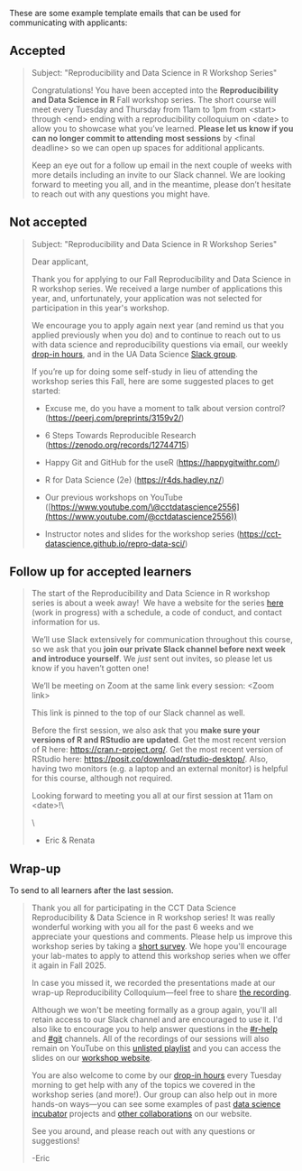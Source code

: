 These are some example template emails that can be used for communicating with applicants:

## Accepted

> Subject: "Reproducibility and Data Science in R Workshop Series"
>
> Congratulations!
> You have been accepted into the **Reproducibility and Data Science in R** Fall workshop series.
> The short course will meet every Tuesday and Thursday from 11am to 1pm from \<start\> through \<end\> ending with a reproducibility colloquium on \<date\> to allow you to showcase what you’ve learned.
> **Please let us know if you can no longer commit to attending most sessions** by \<final deadline\> so we can open up spaces for additional applicants.
>
> Keep an eye out for a follow up email in the next couple of weeks with more details including an invite to our Slack channel.
> We are looking forward to meeting you all, and in the meantime, please don’t hesitate to reach out with any questions you might have.

## Not accepted

> Subject: "Reproducibility and Data Science in R Workshop Series"
>
> Dear applicant,
>
> Thank you for applying to our Fall Reproducibility and Data Science in R workshop series.
> We received a large number of applications this year, and, unfortunately, your application was not selected for participation in this year's workshop.
>
> We encourage you to apply again next year (and remind us that you applied previously when you do) and to continue to reach out to us with data science and reproducibility questions via email, our weekly [drop-in hours](https://datascience.cct.arizona.edu/drop-in-hours), and in the UA Data Science [Slack group](https://jcoliver.github.io/uadatascience-slack/).
>
> If you’re up for doing some self-study in lieu of attending the workshop series this Fall, here are some suggested places to get started:
>
> -   Excuse me, do you have a moment to talk about version control?
>     (<https://peerj.com/preprints/3159v2/>)
>
> -   6 Steps Towards Reproducible Research (<https://zenodo.org/records/12744715>)
>
> -   Happy Git and GitHub for the useR (<https://happygitwithr.com/>)
>
> -   R for Data Science (2e) (<https://r4ds.hadley.nz/>)
>
> -   Our previous workshops on YouTube ([https://www.youtube.com/\@cctdatascience2556](https://www.youtube.com/@cctdatascience2556))
>
> -   Instructor notes and slides for the workshop series (<https://cct-datascience.github.io/repro-data-sci/>)

## Follow up for accepted learners

> The start of the Reproducibility and Data Science in R workshop series is about a week away! 
> We have a website for the series [here](https://cct-datascience.github.io/repro-data-sci/) (work in progress) with a schedule, a code of conduct, and contact information for us.
>
> We’ll use Slack extensively for communication throughout this course, so we ask that you **join our private Slack channel before next week and introduce yourself**.
> We *just* sent out invites, so please let us know if you haven’t gotten one!
>
> We’ll be meeting on Zoom at the same link every session: \<Zoom link\>
>
> This link is pinned to the top of our Slack channel as well.
>
> Before the first session, we also ask that you **make sure your versions of R and RStudio are updated**.
> Get the most recent version of R here: <https://cran.r-project.org/>.
> Get the most recent version of RStudio here: <https://posit.co/download/rstudio-desktop/>.
> Also, having two monitors (e.g. a laptop and an external monitor) is helpful for this course, although not required.
>
> Looking forward to meeting you all at our first session at 11am on \<date\>!\
>
> \
> - Eric & Renata

## Wrap-up

To send to all learners after the last session.

> Thank you all for participating in the CCT Data Science Reproducibility & Data Science in R workshop series!
> It was really wonderful working with you all for the past 6 weeks and we appreciate your questions and comments.
> Please help us improve this workshop series by taking a [short survey](https://docs.google.com/forms/d/e/1FAIpQLSf_WNPLH-sp01r5Pqdjh_g0udjDrca0DzqinAa2Ts4ukKF77A/viewform?usp=sf_link).
> We hope you'll encourage your lab-mates to apply to attend this workshop series when we offer it again in Fall 2025.
>
> In case you missed it, we recorded the presentations made at our wrap-up Reproducibility Colloquium—feel free to share [the recording](https://youtu.be/EHFsg4KMYrI).
>
> Although we won't be meeting formally as a group again, you'll all retain access to our Slack channel and are encouraged to use it.
> I'd also like to encourage you to help answer questions in the [#r-help](https://uadatascience.slack.com/archives/C97MTTD40) and [#git](https://uadatascience.slack.com/archives/C9HLKM8DS) channels.
> All of the recordings of our sessions will also remain on YouTube on this [unlisted playlist](https://www.youtube.com/playlist?list=PLt1LZzVO-Voc9ji8i4RyYfXRWECmwOUP9) and you can access the slides on our [workshop website](https://cct-datascience.github.io/repro-data-sci/).
>
> You are also welcome to come by our [drop-in hours](https://datascience.cct.arizona.edu/drop-in-hours) every Tuesday morning to get help with any of the topics we covered in the workshop series (and more!).
> Our group can also help out in more hands-on ways—you can see some examples of past [data science incubator](https://datascience.cct.arizona.edu/incubator) projects and [other collaborations](https://datascience.cct.arizona.edu/projects) on our website.
>
> See you around, and please reach out with any questions or suggestions!
>
> -Eric
